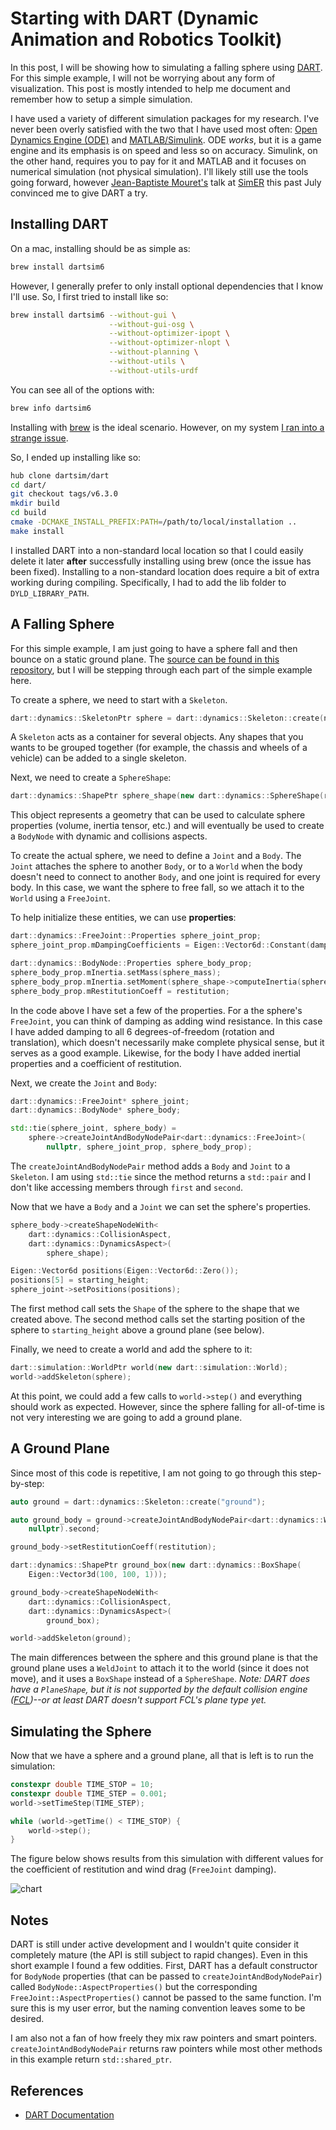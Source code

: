 
# Starting with DART (Dynamic Animation and Robotics Toolkit)

In this post, I will be showing how to simulating a falling sphere using [DART](https://dartsim.github.io/). For this simple example, I will not be worrying about any form of visualization. This post is mostly intended to help me document and remember how to setup a simple simulation.

I have used a variety of different simulation packages for my research. I've never been overly satisfied with the two that I have used most often: [Open Dynamics Engine (ODE)](https://www.ode-wiki.org/wiki/) and [MATLAB/Simulink](https://www.mathworks.com/). ODE *works*, but it is a game engine and its emphasis is on speed and less so on accuracy. Simulink, on the other hand, requires you to pay for it and MATLAB and it focuses on numerical simulation (not physical simulation). I'll likely still use the tools going forward, however [Jean-Baptiste Mouret's](https://members.loria.fr/JBMouret/) talk at [SimER](http://cis.gvsu.edu/~moorejar/SimER/) this past July convinced me to give DART a try. 

## Installing DART

On a mac, installing should be as simple as:

```bash
brew install dartsim6
```

However, I generally prefer to only install optional dependencies that I know I'll use. So, I first tried to install like so:

```bash
brew install dartsim6 --without-gui \
                      --without-gui-osg \
                      --without-optimizer-ipopt \
                      --without-optimizer-nlopt \
                      --without-planning \
                      --without-utils \
                      --without-utils-urdf
```

You can see all of the options with:

```bash
brew info dartsim6
```

Installing with [brew](https://brew.sh/) is the ideal scenario. However, on my system [I ran into a strange issue](https://github.com/dartsim/dart/issues/946).

So, I ended up installing like so:

```bash
hub clone dartsim/dart
cd dart/
git checkout tags/v6.3.0
mkdir build
cd build
cmake -DCMAKE_INSTALL_PREFIX:PATH=/path/to/local/installation ..
make install
```

I installed DART into a non-standard local location so that I could easily delete it later **after** successfully installing using brew (once the issue has been fixed). Installing to a non-standard location does require a bit of extra working during compiling. Specifically, I had to add the lib folder to `DYLD_LIBRARY_PATH`.


## A Falling Sphere

For this simple example, I am just going to have a sphere fall and then bounce on a static ground plane. The [source can be found in this repository](#), but I will be stepping through each part of the simple example here.

To create a sphere, we need to start with a `Skeleton`. 

```cpp
dart::dynamics::SkeletonPtr sphere = dart::dynamics::Skeleton::create(name);
```

A `Skeleton` acts as a container for several objects. Any shapes that you wants to be grouped together (for example, the chassis and wheels of a vehicle) can be added to a single skeleton.

Next, we need to create a `SphereShape`:

```cpp
dart::dynamics::ShapePtr sphere_shape(new dart::dynamics::SphereShape(radius));
```

This object represents a geometry that can be used to calculate sphere properties (volume, inertia tensor, etc.) and will eventually be used to create a `BodyNode` with dynamic and collisions aspects.

To create the actual sphere, we need to define a `Joint` and a `Body`. The `Joint` attaches the sphere to another `Body`, or to a `World` when the body doesn't need to connect to another `Body`, and one joint is required for every body. In this case, we want the sphere to free fall, so we attach it to the `World` using a `FreeJoint`.

To help initialize these entities, we can use **properties**:

```cpp
dart::dynamics::FreeJoint::Properties sphere_joint_prop;
sphere_joint_prop.mDampingCoefficients = Eigen::Vector6d::Constant(damping);

dart::dynamics::BodyNode::Properties sphere_body_prop;
sphere_body_prop.mInertia.setMass(sphere_mass);
sphere_body_prop.mInertia.setMoment(sphere_shape->computeInertia(sphere_mass));
sphere_body_prop.mRestitutionCoeff = restitution;
```

In the code above I have set a few of the properties. For a the sphere's `FreeJoint`, you can think of damping as adding wind resistance. In this case I have added damping to all 6 degrees-of-freedom (rotation and translation), which doesn't necessarily make complete physical sense, but it serves as a good example. Likewise, for the body I have added inertial properties and a coefficient of restitution.

Next, we create the `Joint` and `Body`:

```cpp
dart::dynamics::FreeJoint* sphere_joint;
dart::dynamics::BodyNode* sphere_body;

std::tie(sphere_joint, sphere_body) =
    sphere->createJointAndBodyNodePair<dart::dynamics::FreeJoint>(
        nullptr, sphere_joint_prop, sphere_body_prop);
```

The `createJointAndBodyNodePair` method adds a `Body` and `Joint` to a `Skeleton`. I am using `std::tie` since the method returns a `std::pair` and I don't like accessing members through `first` and `second`.

Now that we have a `Body` and a `Joint` we can set the sphere's properties.

```cpp
sphere_body->createShapeNodeWith<
    dart::dynamics::CollisionAspect,
    dart::dynamics::DynamicsAspect>(
        sphere_shape);

Eigen::Vector6d positions(Eigen::Vector6d::Zero());
positions[5] = starting_height;
sphere_joint->setPositions(positions);
```

The first method call sets the `Shape` of the sphere to the shape that we created above. The second method calls set the starting position of the sphere to `starting_height` above a ground plane (see below).

Finally, we need to create a world and add the sphere to it:

```cpp
dart::simulation::WorldPtr world(new dart::simulation::World);
world->addSkeleton(sphere);
```

At this point, we could add a few calls to `world->step()` and everything should work as expected. However, since the sphere falling for all-of-time is not very interesting we are going to add a ground plane.

## A Ground Plane

Since most of this code is repetitive, I am not going to go through this step-by-step:

```cpp
auto ground = dart::dynamics::Skeleton::create("ground");

auto ground_body = ground->createJointAndBodyNodePair<dart::dynamics::WeldJoint>(
    nullptr).second;

ground_body->setRestitutionCoeff(restitution);

dart::dynamics::ShapePtr ground_box(new dart::dynamics::BoxShape(
    Eigen::Vector3d(100, 100, 1)));

ground_body->createShapeNodeWith<
    dart::dynamics::CollisionAspect,
    dart::dynamics::DynamicsAspect>(
        ground_box);

world->addSkeleton(ground);
```

The main differences between the sphere and this ground plane is that the ground plane uses a `WeldJoint` to attach it to the world (since it does not move), and it uses a `BoxShape` instead of a `SphereShape`. *Note: DART does have a `PlaneShape`, but it is not supported by the default collision engine ([FCL](https://github.com/flexible-collision-library/fcl))--or at least DART doesn't support FCL's plane type yet.*

## Simulating the Sphere

Now that we have a sphere and a ground plane, all that is left is to run the simulation:

```cpp
constexpr double TIME_STOP = 10;
constexpr double TIME_STEP = 0.001;
world->setTimeStep(TIME_STEP);

while (world->getTime() < TIME_STOP) {
    world->step();
}
```

The figure below shows results from this simulation with different values for the coefficient of restitution and wind drag (`FreeJoint` damping).

![chart](chart.png)

## Notes

DART is still under active development and I wouldn't quite consider it completely mature (the API is still subject to rapid changes). Even in this short example I found a few oddities. First, DART has a default constructor for `BodyNode` properties (that can be passed to `createJointAndBodyNodePair`) called `BodyNode::AspectProperties()` but the corresponding `FreeJoint::AspectProperties()` cannot be passed to the same function. I'm sure this is my user error, but the naming convention leaves some to be desired.

I am also not a fan of how freely they mix raw pointers and smart pointers. `createJointAndBodyNodePair` returns raw pointers while most other methods in this example return `std::shared_ptr`.

## References

- [DART Documentation](https://dartsim.github.io/api/v6.1.1/index.html)
